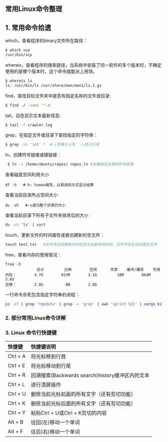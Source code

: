 ## 常用Linux命令整理

## 1. 常用命令拾遗

which，查看程序的binary文件所在路径：

```sh
$ which scp
/usr/bin/scp
```

whereis，查看程序的搜索路径，当系统中安装了同一软件的多个版本时，不确定使用的是哪个版本时，这个命令就能派上用场。

```sh
$ whereis ls
ls: /usr/bin/ls /usr/share/man/man1/ls.1.gz
```

find，查找目标文件夹中是否有指定名称的文件或目录:

```sh
$ find ./ -name '*.o'
```

tail，动态显示文本最新信息:

```sh
$ tail -f crawler.log
```

grep，在指定文件或目录下查找指定的字符串：

```sh
$ grep -in 'int' *  #-i忽略大小写  -n显示行号
```

ln，创建符号链接或硬链接：

```sh
 $ ln -s /home/ubuntu/repos/ repos_ln #创建指定目录的符号链接
```

查看磁盘空间利用大小

```shell
df -h   #-h: human缩写，以易读的方式显示结果
```

查看当前目录所占空间大小

```shell
du -sh   #-s递归整个目录的大小
```

查看当前目录下所有子文件夹排序后的大小

```sh
du -sh `ls` | sort
```

touch，更新文件的时间属性或者创建新的空文件：

```sh
touch test.txt   #文件存在则更新时间标签为当前系统时间，文件不存在则创建空文件
```

free，查看内存的使用情况：

```shell
free -h
              总计         已用        空闲      共享    缓冲/缓存    可用
内存：        4.7G        923M        3.1G         18M        664M        3.6G
交换：        2.0G          0B        2.0G
```

 一行命令杀死包含指定字符串的进程：

```sh
ps -ef | grep 'tmpdata' | grep -v 'grep' | awk '{print $2}' | xargs kill -9
```





### 2. 部分常用Linux命令详解







### 3. Linux 命令行快捷键

| 快捷键   | 快捷键说明                                      |
| :------- | :---------------------------------------------- |
| Ctrl + A | 将光标移到行首                                  |
| Ctrl + E | 将光标移动到行尾                                |
| Ctrl + R | 回溯搜索(Backwards search)history缓冲区内的文本 |
| Ctrl + L | 进行清屏操作                                    |
| Ctrl + U | 删除当前光标前面的所有文字（还有剪切功能）      |
| Ctrl + K | 删除当前光标后面的所有文字（还有剪切功能）      |
| Ctrl + Y | 粘贴Ctrl + U或Ctrl + K剪切的内容                |
| Alt + B  | 往回(左)移动一个单词                            |
| Alt + F  | 往后(右)移动一个单词                            |

